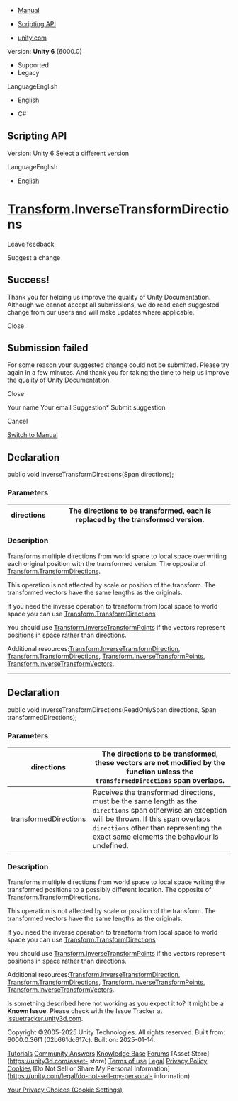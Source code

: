 [ ]()

  * [Manual](../Manual/index.html)
  * [Scripting API](../ScriptReference/index.html)

  * [unity.com](https://unity.com/)

Version: **Unity 6** (6000.0)

  * Supported
  * Legacy

LanguageEnglish

  * [English]()

  * C#

[ ](https://docs.unity3d.com)

## Scripting API

Version: Unity 6 Select a different version

LanguageEnglish

  * [English]()

#  [Transform](Transform.html).InverseTransformDirections

Leave feedback

Suggest a change

## Success!

Thank you for helping us improve the quality of Unity Documentation. Although
we cannot accept all submissions, we do read each suggested change from our
users and will make updates where applicable.

Close

## Submission failed

For some reason your suggested change could not be submitted. Please <a>try
again</a> in a few minutes. And thank you for taking the time to help us
improve the quality of Unity Documentation.

Close

Your name Your email Suggestion* Submit suggestion

Cancel

[Switch to Manual](../Manual/class-Transform.html "Go to Transform Component
in the Manual")

## Declaration

public void InverseTransformDirections(Span<Vector3> directions);

### Parameters

directions | The directions to be transformed, each is replaced by the transformed version.  
---|---  
  
### Description

Transforms multiple directions from world space to local space overwriting
each original position with the transformed version. The opposite of
[Transform.TransformDirections](Transform.TransformDirections.html).

This operation is not affected by scale or position of the transform. The
transformed vectors have the same lengths as the originals.  
  
If you need the inverse operation to transform from local space to world space
you can use
[Transform.TransformDirections](Transform.TransformDirections.html)  
  
You should use
[Transform.InverseTransformPoints](Transform.InverseTransformPoints.html) if
the vectors represent positions in space rather than directions.  
  
Additional
resources:[Transform.InverseTransformDirection](Transform.InverseTransformDirection.html),
[Transform.TransformDirections](Transform.TransformDirections.html),
[Transform.InverseTransformPoints](Transform.InverseTransformPoints.html),
[Transform.InverseTransformVectors](Transform.InverseTransformVectors.html).

* * *

## Declaration

public void InverseTransformDirections(ReadOnlySpan<Vector3> directions,
Span<Vector3> transformedDirections);

### Parameters

directions | The directions to be transformed, these vectors are not modified by the function unless the `transformedDirections` span overlaps.  
---|---  
transformedDirections | Receives the transformed directions, must be the same length as the `directions` span otherwise an exception will be thrown. If this span overlaps `directions` other than representing the exact same elements the behaviour is undefined.  
  
### Description

Transforms multiple directions from world space to local space writing the
transformed positions to a possibly different location. The opposite of
[Transform.TransformDirections](Transform.TransformDirections.html).

This operation is not affected by scale or position of the transform. The
transformed vectors have the same lengths as the originals.  
  
If you need the inverse operation to transform from local space to world space
you can use
[Transform.TransformDirections](Transform.TransformDirections.html)  
  
You should use
[Transform.InverseTransformPoints](Transform.InverseTransformPoints.html) if
the vectors represent positions in space rather than directions.  
  
Additional
resources:[Transform.InverseTransformDirection](Transform.InverseTransformDirection.html),
[Transform.TransformDirections](Transform.TransformDirections.html),
[Transform.InverseTransformPoints](Transform.InverseTransformPoints.html),
[Transform.InverseTransformVectors](Transform.InverseTransformVectors.html).

Is something described here not working as you expect it to? It might be a
**Known Issue**. Please check with the Issue Tracker at
[issuetracker.unity3d.com](https://issuetracker.unity3d.com).

Copyright ©2005-2025 Unity Technologies. All rights reserved. Built from:
6000.0.36f1 (02b661dc617c). Built on: 2025-01-14.

[Tutorials](https://unity3d.com/learn) [Community
Answers](https://answers.unity3d.com) [Knowledge
Base](https://support.unity3d.com/hc/en-us)
[Forums](https://forum.unity3d.com) [Asset Store](https://unity3d.com/asset-
store) [Terms of use](https://docs.unity3d.com/Manual/TermsOfUse.html)
[Legal](https://unity.com/legal) [Privacy
Policy](https://unity.com/legal/privacy-policy)
[Cookies](https://unity.com/legal/cookie-policy) [Do Not Sell or Share My
Personal Information](https://unity.com/legal/do-not-sell-my-personal-
information)

[Your Privacy Choices (Cookie Settings)](javascript:void\(0\);)

